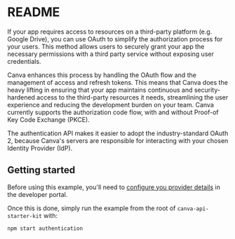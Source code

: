 # README

If your app requires access to resources on a third-party platform (e.g. Google Drive), you can use OAuth to simplify the authorization process for your users. This method allows users to securely grant your app the necessary permissions with a third party service without exposing user credentials.

Canva enhances this process by handling the OAuth flow and the management of access and refresh tokens. This means that Canva does the heavy lifting in ensuring that your app maintains continuous and security-hardened access to the third-party resources it needs, streamlining the user experience and reducing the development burden on your team. Canva currently supports the authorization code flow, with and without Proof-of Key Code Exchange (PKCE).

The authentication API makes it easier to adopt the industry-standard OAuth 2, because Canva's servers are responsible for interacting with your chosen Identity Provider (IdP).

## Getting started

Before using this example, you'll need to [configure you provider details](https://www.canva.dev/docs/apps/authenticating-users/oauth/#prerequisite-configure-developer-portal) in the developer portal.

Once this is done, simply run the example from the root of `canva-api-starter-kit` with:

```sh
npm start authentication
```
